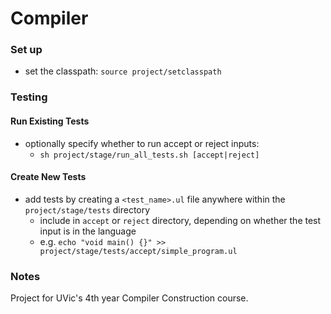 # Compiler
### Set up
- set the classpath: `source project/setclasspath`
### Testing
#### Run Existing Tests
- optionally specify whether to run accept or reject inputs:
  - `sh project/stage/run_all_tests.sh [accept|reject]`
#### Create New Tests
- add tests by creating a `<test_name>.ul` file anywhere within the `project/stage/tests` directory
  - include in `accept` or `reject` directory, depending on whether the test input is in the language
  - e.g. `echo "void main() {}" >> project/stage/tests/accept/simple_program.ul`
### Notes
Project for UVic's 4th year Compiler Construction course.
